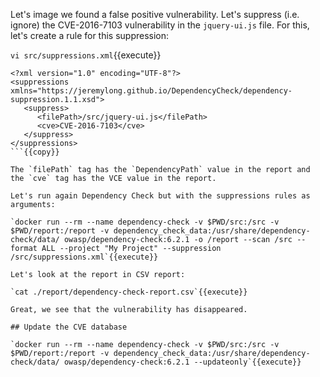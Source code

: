 Let's image we found a false positive vulnerability. Let's suppress (i.e. ignore) the CVE-2016-7103 vulnerability in the `jquery-ui.js` file. For this, let's create a rule for this suppression:

`vi src/suppressions.xml`{{execute}}

```
<?xml version="1.0" encoding="UTF-8"?>
<suppressions xmlns="https://jeremylong.github.io/DependencyCheck/dependency-suppression.1.1.xsd">
   <suppress>
      <filePath>/src/jquery-ui.js</filePath>
      <cve>CVE-2016-7103</cve>
   </suppress>
</suppressions>
```{{copy}}

The `filePath` tag has the `DependencyPath` value in the report and the `cve` tag has the VCE value in the report.

Let's run again Dependency Check but with the suppressions rules as arguments:

`docker run --rm --name dependency-check -v $PWD/src:/src -v $PWD/report:/report -v dependency_check_data:/usr/share/dependency-check/data/ owasp/dependency-check:6.2.1 -o /report --scan /src --format ALL --project "My Project" --suppression /src/suppressions.xml`{{execute}}

Let's look at the report in CSV report:

`cat ./report/dependency-check-report.csv`{{execute}}

Great, we see that the vulnerability has disappeared.

## Update the CVE database

`docker run --rm --name dependency-check -v $PWD/src:/src -v $PWD/report:/report -v dependency_check_data:/usr/share/dependency-check/data/ owasp/dependency-check:6.2.1 --updateonly`{{execute}}
